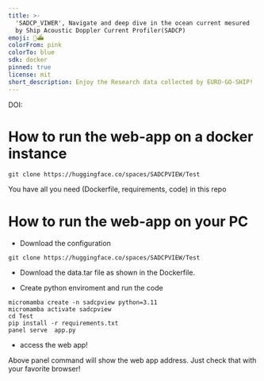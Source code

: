 ```yaml
---
title: >-
  'SADCP_VIWER', Navigate and deep dive in the ocean current mesured
  by Ship Acoustic Doppler Current Profiler(SADCP)
emoji: 🌊⛴
colorFrom: pink
colorTo: blue
sdk: docker
pinned: true
license: mit
short_description: Enjoy the Research data collected by EURO-GO-SHIP!
---
```


DOI: 

# How to run the web-app on a docker instance
```
git clone https://huggingface.co/spaces/SADCPVIEW/Test
```
You have all you need (Dockerfile, requirements, code) in this repo



# How to run the web-app on your PC

- Download the configuration

```
git clone https://huggingface.co/spaces/SADCPVIEW/Test
```

- Download the data.tar file as shown in the Dockerfile.



- Create python enviroment and run the code

```
micromamba create -n sadcpview python=3.11
micromamba activate sadcpview
cd Test
pip install -r requirements.txt
panel serve  app.py
```

- access the web app!

Above panel command will show the web app address. Just check that with your favorite browser!